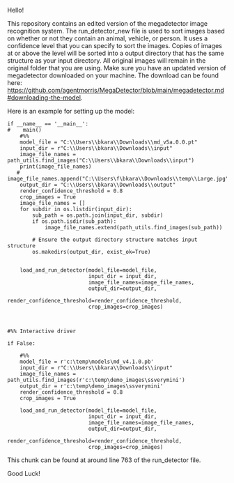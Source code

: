 Hello!

This repository contains an edited version of the megadetector image recognition system. The run_detector_new file is used to sort images based on whether or not they contain an animal, vehicle, or person. It uses a confidence level that you can specify to sort the images. Copies of images at or above the level will be sorted into a output directory that has the same structure as your input directory. All original images will remain in the original folder that you are using. Make sure you have an updated version of megadetector downloaded on your machine. The download can be found here: https://github.com/agentmorris/MegaDetector/blob/main/megadetector.md#downloading-the-model.


Here is an example for setting up the model:


```
if __name__ == '__main__':
#    main()
    #%%
    model_file = "C:\\Users\\bkara\\Downloads\\md_v5a.0.0.pt"
    input_dir = r"C:\\Users\\bkara\\Downloads\\input"
    image_file_names = path_utils.find_images("C:\\Users\\bkara\\Downloads\\input")
    print(image_file_names)
   # image_file_names.append("C:\\Users\f\bkara\\Downloads\\temp\\Large.jpg")
    output_dir = "C:\\Users\\bkara\\Downloads\\output"
    render_confidence_threshold = 0.8
    crop_images = True
    image_file_names = []
    for subdir in os.listdir(input_dir):
        sub_path = os.path.join(input_dir, subdir)
        if os.path.isdir(sub_path):
            image_file_names.extend(path_utils.find_images(sub_path))

        # Ensure the output directory structure matches input structure
        os.makedirs(output_dir, exist_ok=True)


    load_and_run_detector(model_file=model_file,
                          input_dir = input_dir,
                          image_file_names=image_file_names,
                          output_dir=output_dir,
                          render_confidence_threshold=render_confidence_threshold,
                          crop_images=crop_images)



#%% Interactive driver

if False:

    #%%
    model_file = r'c:\temp\models\md_v4.1.0.pb'
    input_dir = r"C:\\Users\\bkara\\Downloads\\input"
    image_file_names = path_utils.find_images(r'c:\temp\demo_images\ssverymini')
    output_dir = r'c:\temp\demo_images\ssverymini'
    render_confidence_threshold = 0.8
    crop_images = True

    load_and_run_detector(model_file=model_file,
                          input_dir = input_dir,
                          image_file_names=image_file_names,
                          output_dir=output_dir,
                          render_confidence_threshold=render_confidence_threshold,
                          crop_images=crop_images)
```
This chunk can be found at around line 763 of the run_detector file.

Good Luck!
